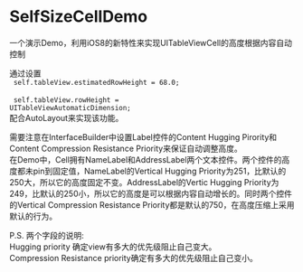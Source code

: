 SelfSizeCellDemo
================

一个演示Demo，利用iOS8的新特性来实现UITableViewCell的高度根据内容自动控制

通过设置
<br/>
<code>
self.tableView.estimatedRowHeight = 68.0;
</code>
<br/>
<code>
self.tableView.rowHeight = UITableViewAutomaticDimension;
</code>
<br/>
配合AutoLayout来实现该功能。

需要注意在InterfaceBuilder中设置Label控件的Content Hugging Pirority和Content Compression Resistance Priority来保证自动调整高度。
<br/>
在Demo中，Cell拥有NameLabel和AddressLabel两个文本控件。两个控件的高度都未pin到固定值，NameLabel的Vertical Hugging Priority为251，比默认的250大，所以它的高度固定不变。AddressLabel的Vertic Hugging Priority为249，比默认的250小，所以它的高度是可以根据内容自动增长的。同时两个控件的Vertical Compression Resistance Priority都是默认的750，在高度压缩上采用默认的行为。

P.S. 两个字段的说明:<br/>
Hugging priority 确定view有多大的优先级阻止自己变大。<br/>
Compression Resistance priority确定有多大的优先级阻止自己变小。
